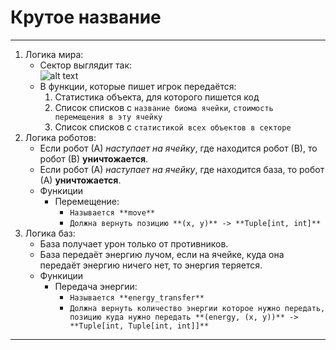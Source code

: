 # Крутое название
---
1. Логика мира:
    - Сектор выглядит так:  
        ![alt text](https://github.com/MR-Geri/projectPygame/blob/master/idea/sector.png)
    -  В функции, которые пишет игрок передаётся:
        1. Статистика объекта, для которого пишется код
        2. Список списков с `название биома ячейки`, `стоимость перемещения в эту ячейку`
        3. Список списков с `статистикой всех объектов в секторе`
2. Логика роботов: 
    - Если робот (А) _наступает на ячейку_, где находится робот (В), то робот (В) **уничтожается**.
    - Если робот (А) _наступает на ячейку_, где находится база, то робот (А) **уничтожается**.
    - Функиции 
        - Перемещение:
            - `Называется **move**`
            - `Должна вернуть позицию **(x, y)** -> **Tuple[int, int]**`
3. Логика баз:
    - База получает урон только от противников.
    - База передаёт энергию лучом, если на ячейке, куда она передаёт энергию ничего нет, то энергия теряется.
    - Функиции 
        - Передача энергии:
            - `Называется **energy_transfer**`
            - `Должна вернуть количество энергии которое нужно передать, позицию куда нужно передать **(energy, (x, y))** -> **Tuple[int, Tuple[int, int]]**`
---

